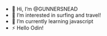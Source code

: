 - 👋 Hi, I’m @GUNNERSNEAD
- 👀 I’m interested in surfing and travel!
- 🌱 I’m currently learning javascript
- ⚡  Hello Odin!

<!---
GUNNERSNEAD/GUNNERSNEAD is a ✨ special ✨ repository because its `README.md` (this file) appears on your GitHub profile.
You can click the Preview link to take a look at your changes.
--->
